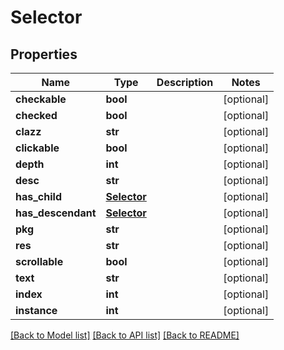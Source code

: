 # Selector

## Properties
Name | Type | Description | Notes
------------ | ------------- | ------------- | -------------
**checkable** | **bool** |  | [optional] 
**checked** | **bool** |  | [optional] 
**clazz** | **str** |  | [optional] 
**clickable** | **bool** |  | [optional] 
**depth** | **int** |  | [optional] 
**desc** | **str** |  | [optional] 
**has_child** | [**Selector**](Selector.md) |  | [optional] 
**has_descendant** | [**Selector**](Selector.md) |  | [optional] 
**pkg** | **str** |  | [optional] 
**res** | **str** |  | [optional] 
**scrollable** | **bool** |  | [optional] 
**text** | **str** |  | [optional] 
**index** | **int** |  | [optional] 
**instance** | **int** |  | [optional] 

[[Back to Model list]](../README.md#documentation-for-models) [[Back to API list]](../README.md#documentation-for-api-endpoints) [[Back to README]](../README.md)

